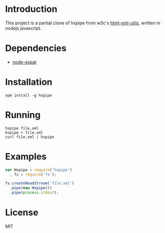 # Introduction

This project is a partial clone of hxpipe from w3c's [html-xml-utils](http://www.w3.org/Tools/HTML-XML-utils/), written in nodejs javascript. 

# Dependencies

* [node-expat](http://github.com/node-xmpp/node-expat)

# Installation

```
npm install -g hxpipe
```

# Running

```
hxpipe file.xml
hxpipe < file.xml
curl file.xml | hxpipe
```

# Examples

```javascript
var Hxpipe = require('hxpipe')
  , fs = require('fs');

fs.createReadStream('file.xml')
  .pipe(new Hxpipe())
  .pipe(process.stdout);
```

# License

MIT
